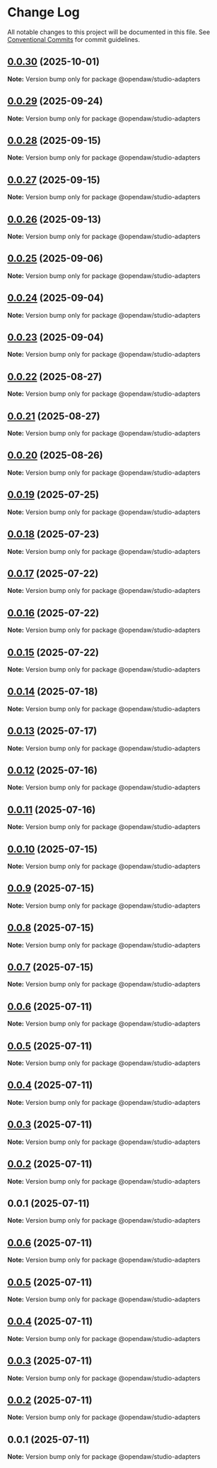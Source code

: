 # Change Log

All notable changes to this project will be documented in this file.
See [Conventional Commits](https://conventionalcommits.org) for commit guidelines.

## [0.0.30](https://github.com/andremichelle/openDAW/compare/@opendaw/studio-adapters@0.0.29...@opendaw/studio-adapters@0.0.30) (2025-10-01)

**Note:** Version bump only for package @opendaw/studio-adapters

## [0.0.29](https://github.com/andremichelle/openDAW/compare/@opendaw/studio-adapters@0.0.28...@opendaw/studio-adapters@0.0.29) (2025-09-24)

**Note:** Version bump only for package @opendaw/studio-adapters

## [0.0.28](https://github.com/andremichelle/openDAW/compare/@opendaw/studio-adapters@0.0.27...@opendaw/studio-adapters@0.0.28) (2025-09-15)

**Note:** Version bump only for package @opendaw/studio-adapters

## [0.0.27](https://github.com/andremichelle/openDAW/compare/@opendaw/studio-adapters@0.0.26...@opendaw/studio-adapters@0.0.27) (2025-09-15)

**Note:** Version bump only for package @opendaw/studio-adapters

## [0.0.26](https://github.com/andremichelle/openDAW/compare/@opendaw/studio-adapters@0.0.25...@opendaw/studio-adapters@0.0.26) (2025-09-13)

**Note:** Version bump only for package @opendaw/studio-adapters

## [0.0.25](https://github.com/andremichelle/openDAW/compare/@opendaw/studio-adapters@0.0.24...@opendaw/studio-adapters@0.0.25) (2025-09-06)

**Note:** Version bump only for package @opendaw/studio-adapters

## [0.0.24](https://github.com/andremichelle/openDAW/compare/@opendaw/studio-adapters@0.0.23...@opendaw/studio-adapters@0.0.24) (2025-09-04)

**Note:** Version bump only for package @opendaw/studio-adapters

## [0.0.23](https://github.com/andremichelle/openDAW/compare/@opendaw/studio-adapters@0.0.22...@opendaw/studio-adapters@0.0.23) (2025-09-04)

**Note:** Version bump only for package @opendaw/studio-adapters

## [0.0.22](https://github.com/andremichelle/openDAW/compare/@opendaw/studio-adapters@0.0.21...@opendaw/studio-adapters@0.0.22) (2025-08-27)

**Note:** Version bump only for package @opendaw/studio-adapters

## [0.0.21](https://github.com/andremichelle/openDAW/compare/@opendaw/studio-adapters@0.0.20...@opendaw/studio-adapters@0.0.21) (2025-08-27)

**Note:** Version bump only for package @opendaw/studio-adapters

## [0.0.20](https://github.com/andremichelle/openDAW/compare/@opendaw/studio-adapters@0.0.19...@opendaw/studio-adapters@0.0.20) (2025-08-26)

**Note:** Version bump only for package @opendaw/studio-adapters

## [0.0.19](https://github.com/andremichelle/openDAW/compare/@opendaw/studio-adapters@0.0.18...@opendaw/studio-adapters@0.0.19) (2025-07-25)

**Note:** Version bump only for package @opendaw/studio-adapters

## [0.0.18](https://github.com/andremichelle/openDAW/compare/@opendaw/studio-adapters@0.0.17...@opendaw/studio-adapters@0.0.18) (2025-07-23)

**Note:** Version bump only for package @opendaw/studio-adapters

## [0.0.17](https://github.com/andremichelle/openDAW/compare/@opendaw/studio-adapters@0.0.16...@opendaw/studio-adapters@0.0.17) (2025-07-22)

**Note:** Version bump only for package @opendaw/studio-adapters

## [0.0.16](https://github.com/andremichelle/openDAW/compare/@opendaw/studio-adapters@0.0.15...@opendaw/studio-adapters@0.0.16) (2025-07-22)

**Note:** Version bump only for package @opendaw/studio-adapters

## [0.0.15](https://github.com/andremichelle/openDAW/compare/@opendaw/studio-adapters@0.0.14...@opendaw/studio-adapters@0.0.15) (2025-07-22)

**Note:** Version bump only for package @opendaw/studio-adapters

## [0.0.14](https://github.com/andremichelle/openDAW/compare/@opendaw/studio-adapters@0.0.13...@opendaw/studio-adapters@0.0.14) (2025-07-18)

**Note:** Version bump only for package @opendaw/studio-adapters

## [0.0.13](https://github.com/andremichelle/openDAW/compare/@opendaw/studio-adapters@0.0.12...@opendaw/studio-adapters@0.0.13) (2025-07-17)

**Note:** Version bump only for package @opendaw/studio-adapters

## [0.0.12](https://github.com/andremichelle/openDAW/compare/@opendaw/studio-adapters@0.0.11...@opendaw/studio-adapters@0.0.12) (2025-07-16)

**Note:** Version bump only for package @opendaw/studio-adapters

## [0.0.11](https://github.com/andremichelle/openDAW/compare/@opendaw/studio-adapters@0.0.10...@opendaw/studio-adapters@0.0.11) (2025-07-16)

**Note:** Version bump only for package @opendaw/studio-adapters

## [0.0.10](https://github.com/andremichelle/openDAW/compare/@opendaw/studio-adapters@0.0.9...@opendaw/studio-adapters@0.0.10) (2025-07-15)

**Note:** Version bump only for package @opendaw/studio-adapters

## [0.0.9](https://github.com/andremichelle/openDAW/compare/@opendaw/studio-adapters@0.0.8...@opendaw/studio-adapters@0.0.9) (2025-07-15)

**Note:** Version bump only for package @opendaw/studio-adapters

## [0.0.8](https://github.com/andremichelle/openDAW/compare/@opendaw/studio-adapters@0.0.7...@opendaw/studio-adapters@0.0.8) (2025-07-15)

**Note:** Version bump only for package @opendaw/studio-adapters

## [0.0.7](https://github.com/andremichelle/openDAW/compare/@opendaw/studio-adapters@0.0.6...@opendaw/studio-adapters@0.0.7) (2025-07-15)

**Note:** Version bump only for package @opendaw/studio-adapters

## [0.0.6](https://github.com/andremichelle/openDAW/compare/@opendaw/studio-adapters@0.0.5...@opendaw/studio-adapters@0.0.6) (2025-07-11)

**Note:** Version bump only for package @opendaw/studio-adapters

## [0.0.5](https://github.com/andremichelle/openDAW/compare/@opendaw/studio-adapters@0.0.4...@opendaw/studio-adapters@0.0.5) (2025-07-11)

**Note:** Version bump only for package @opendaw/studio-adapters

## [0.0.4](https://github.com/andremichelle/openDAW/compare/@opendaw/studio-adapters@0.0.3...@opendaw/studio-adapters@0.0.4) (2025-07-11)

**Note:** Version bump only for package @opendaw/studio-adapters

## [0.0.3](https://github.com/andremichelle/openDAW/compare/@opendaw/studio-adapters@0.0.2...@opendaw/studio-adapters@0.0.3) (2025-07-11)

**Note:** Version bump only for package @opendaw/studio-adapters

## [0.0.2](https://github.com/andremichelle/openDAW/compare/@opendaw/studio-adapters@0.0.1...@opendaw/studio-adapters@0.0.2) (2025-07-11)

**Note:** Version bump only for package @opendaw/studio-adapters

## 0.0.1 (2025-07-11)

**Note:** Version bump only for package @opendaw/studio-adapters

## [0.0.6](https://github.com/andremichelle/opendaw-turbo/compare/@opendaw/studio-adapters@0.0.5...@opendaw/studio-adapters@0.0.6) (2025-07-11)

**Note:** Version bump only for package @opendaw/studio-adapters

## [0.0.5](https://github.com/andremichelle/opendaw-turbo/compare/@opendaw/studio-adapters@0.0.4...@opendaw/studio-adapters@0.0.5) (2025-07-11)

**Note:** Version bump only for package @opendaw/studio-adapters

## [0.0.4](https://github.com/andremichelle/opendaw-turbo/compare/@opendaw/studio-adapters@0.0.3...@opendaw/studio-adapters@0.0.4) (2025-07-11)

**Note:** Version bump only for package @opendaw/studio-adapters

## [0.0.3](https://github.com/andremichelle/opendaw-turbo/compare/@opendaw/studio-adapters@0.0.2...@opendaw/studio-adapters@0.0.3) (2025-07-11)

**Note:** Version bump only for package @opendaw/studio-adapters

## [0.0.2](https://github.com/andremichelle/opendaw-turbo/compare/@opendaw/studio-adapters@0.0.1...@opendaw/studio-adapters@0.0.2) (2025-07-11)

**Note:** Version bump only for package @opendaw/studio-adapters

## 0.0.1 (2025-07-11)

**Note:** Version bump only for package @opendaw/studio-adapters
